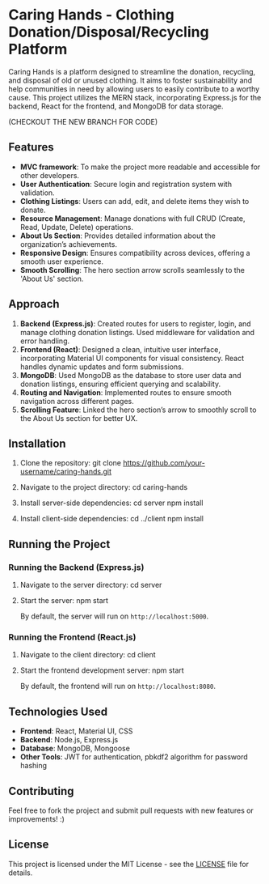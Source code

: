 # Caring Hands - Clothing Donation/Disposal/Recycling Platform

Caring Hands is a platform designed to streamline the donation, recycling, and disposal of old or unused clothing. It aims to foster sustainability and help communities in need by allowing users to easily contribute to a worthy cause. This project utilizes the MERN stack, incorporating Express.js for the backend, React for the frontend, and MongoDB for data storage.

(CHECKOUT THE NEW BRANCH FOR CODE)

## Features
- **MVC framework**: To make the project more readable and accessible for other developers.
- **User Authentication**: Secure login and registration system with validation.
- **Clothing Listings**: Users can add, edit, and delete items they wish to donate.
- **Resource Management**: Manage donations with full CRUD (Create, Read, Update, Delete) operations.
- **About Us Section**: Provides detailed information about the organization’s achievements.
- **Responsive Design**: Ensures compatibility across devices, offering a smooth user experience.
- **Smooth Scrolling**: The hero section arrow scrolls seamlessly to the 'About Us' section.

## Approach
1. **Backend (Express.js)**: Created routes for users to register, login, and manage clothing donation listings. Used middleware for validation and error handling.
2. **Frontend (React)**: Designed a clean, intuitive user interface, incorporating Material UI components for visual consistency. React handles dynamic updates and form submissions.
3. **MongoDB**: Used MongoDB as the database to store user data and donation listings, ensuring efficient querying and scalability.
4. **Routing and Navigation**: Implemented routes to ensure smooth navigation across different pages.
5. **Scrolling Feature**: Linked the hero section’s arrow to smoothly scroll to the About Us section for better UX.

## Installation

1. Clone the repository:
    git clone https://github.com/your-username/caring-hands.git

2. Navigate to the project directory:
    cd caring-hands

3. Install server-side dependencies:
    cd server
    npm install

4. Install client-side dependencies:
    cd ../client
    npm install

## Running the Project

### Running the Backend (Express.js)

1. Navigate to the server directory:
    cd server

2. Start the server:
    npm start

   By default, the server will run on `http://localhost:5000`.

### Running the Frontend (React.js)

1. Navigate to the client directory:
    cd client

2. Start the frontend development server:
    npm start

   By default, the frontend will run on `http://localhost:8080`.

## Technologies Used
- **Frontend**: React, Material UI, CSS
- **Backend**: Node.js, Express.js
- **Database**: MongoDB, Mongoose
- **Other Tools**: JWT for authentication, pbkdf2 algorithm for password hashing

## Contributing
Feel free to fork the project and submit pull requests with new features or improvements! :)

## License
This project is licensed under the MIT License - see the [LICENSE](LICENSE) file for details.
